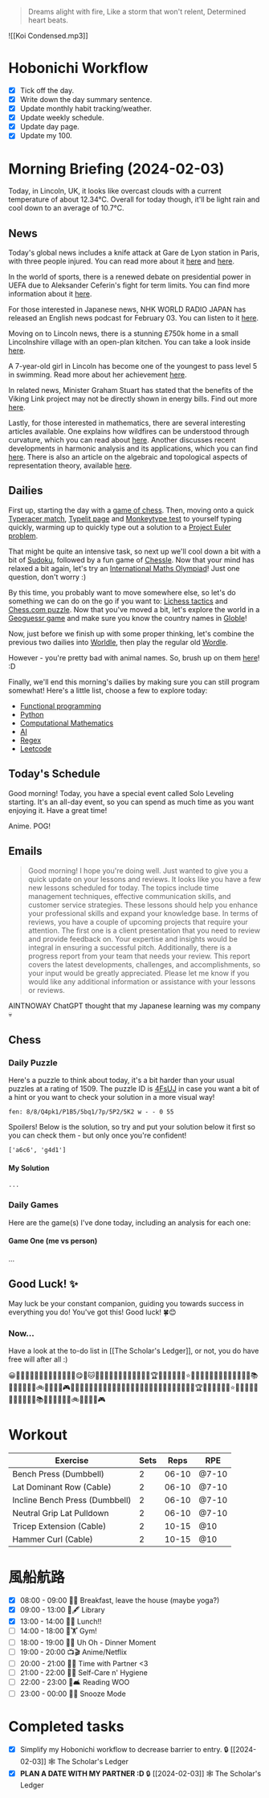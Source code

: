 > Dreams alight with fire,
> Like a storm that won't relent,
> Determined heart beats.

![[Koi Condensed.mp3]]

# Hobonichi Workflow

- [x] Tick off the day.
- [x] Write down the day summary sentence.
- [x] Update monthly habit tracking/weather.
- [x] Update weekly schedule.
- [x] Update day page.
- [x] Update my 100.

# Morning Briefing (2024-02-03)

Today, in Lincoln, UK, it looks like overcast clouds with a current temperature of about 12.34°C. Overall for today though, it'll be light rain and cool down to an average of 10.7°C.

## News

Today's global news includes a knife attack at Gare de Lyon station in Paris, with three people injured. You can read more about it [here](https://www.bbc.co.uk/news/world-europe-68190875?at_medium=RSS&at_campaign=KARANGA) and [here](https://www.aljazeera.com/news/2024/2/3/gare-de-lyon-knife-attack-3-injured-at-paris-train-station-stabbing-spree?traffic_source=rss).

In the world of sports, there is a renewed debate on presidential power in UEFA due to Aleksander Ceferin's fight for term limits. You can find more information about it [here](https://www.nytimes.com/2024/02/03/world/europe/they-run-the-worlds-biggest-sports-and-they-dont-want-to-leave.html).

For those interested in Japanese news, NHK WORLD RADIO JAPAN has released an English news podcast for February 03. You can listen to it [here](https://www3.nhk.or.jp/nhkworld/upld/medias/en/radio/news/20240203180000_english_1.mp3).

Moving on to Lincoln news, there is a stunning £750k home in a small Lincolnshire village with an open-plan kitchen. You can take a look inside [here](https://www.lincolnshirelive.co.uk/news/local-news/gallery/see-inside-stunning-750k-home-9072017).

A 7-year-old girl in Lincoln has become one of the youngest to pass level 5 in swimming. Read more about her achievement [here](https://thelincolnite.co.uk/2024/02/lincoln-girl-7-one-of-youngest-to-pass-level-5-at-swimming/).

In related news, Minister Graham Stuart has stated that the benefits of the Viking Link project may not be directly shown in energy bills. Find out more [here](https://www.lincolnshirelive.co.uk/news/local-news/viking-link-minister-graham-stuart-9071904).

Lastly, for those interested in mathematics, there are several interesting articles available. One explains how wildfires can be understood through curvature, which you can read about [here](https://www.ams.org/publicoutreach/mathmoments/mm168-explaining-wildfires). Another discusses recent developments in harmonic analysis and its applications, which you can find [here](https://www.ams.org/conm/792/). There is also an article on the algebraic and topological aspects of representation theory, available [here](https://www.ams.org/conm/791/).

## Dailies

First up, starting the day with a [game of chess](https://www.chess.com/play/online). Then, moving onto a quick [Typeracer match](https://play.typeracer.com), [Typelit page](https://www.typelit.io/typing-console/Metamorphosis) and [Monkeytype test](https://monkeytype.com) to yourself typing quickly, warming up to quickly type out a solution to a [Project Euler problem](https://projecteuler.net/archives).

That might be quite an intensive task, so next up we'll cool down a bit with a bit of [Sudoku](https://www.dailysudoku.com/sudoku/play.shtml?today=1), followed by a fun game of [Chessle](https://jackli.gg/chessle/). Now that your mind has relaxed a bit again, let's try an [International Maths Olympiad](obsidian://open?vault=content&file=IMO%20Questions%2Fmds%2Fmds)! Just one question, don't worry :)

By this time, you probably want to move somewhere else, so let's do something we can do on the go if you want to: [Lichess tactics](https://lichess.org/study/topic/Tactics/hot) and [Chess.com puzzle](https://www.chess.com/puzzles). Now that you've moved a bit, let's explore the world in a [Geoguessr game](https://www.geoguessr.com) and make sure you know the country names in [Globle](https://globle-game.com)!

Now, just before we finish up with some proper thinking, let's combine the previous two dailies into [Worldle](https://worldle.teuteuf.fr), then play the regular old [Wordle](https://www.nytimes.com/games/wordle/index.html).

However - you're pretty bad with animal names. So, brush up on them [here](https://metazooa.com)! :D

Finally, we'll end this morning's dailies by making sure you can still program somewhat! Here's a little list, choose a few to explore today:

- [Functional programming](https://www.hackerrank.com/domains/fp)
- [Python](https://www.hackerrank.com/domains/python)
- [Computational Mathematics](https://www.hackerrank.com/domains/mathematics)
- [AI](https://www.hackerrank.com/domains/ai)
- [Regex](https://www.hackerrank.com/domains/regex)
- [Leetcode](https://leetcode.com/problemset/)

## Today's Schedule

Good morning! Today, you have a special event called Solo Leveling starting. It's an all-day event, so you can spend as much time as you want enjoying it. Have a great time!

Anime. POG!

## Emails

> Good morning! I hope you're doing well. Just wanted to give you a quick update on your lessons and reviews. It looks like you have a few new lessons scheduled for today. The topics include time management techniques, effective communication skills, and customer service strategies. These lessons should help you enhance your professional skills and expand your knowledge base. 
In terms of reviews, you have a couple of upcoming projects that require your attention. The first one is a client presentation that you need to review and provide feedback on. Your expertise and insights would be integral in ensuring a successful pitch. Additionally, there is a progress report from your team that needs your review. This report covers the latest developments, challenges, and accomplishments, so your input would be greatly appreciated.
Please let me know if you would like any additional information or assistance with your lessons or reviews.

AINTNOWAY ChatGPT thought that my Japanese learning was my company 💀

## Chess

### Daily Puzzle

Here's a puzzle to think about today, it's a bit harder than your usual puzzles at a rating of 1509. The puzzle ID is [4FsUJ](https://lichess.org/training/4FsUJ) in case you want a bit of a hint or you want to check your solution in a more visual way!

```chessboard
fen: 8/8/Q4pk1/P1B5/5bq1/7p/5P2/5K2 w - - 0 55
```

Spoilers! Below is the solution, so try and put your solution below it first so you can check them - but only once you're confident!

```spoiler-block
['a6c6', 'g4d1']
```

#### My Solution

```
...
```

### Daily Games

Here are the game(s) I've done today, including an analysis for each one:

#### Game One (me vs person)

...

## Good Luck! ✨

May luck be your constant companion, guiding you towards success in everything you do! You've got this! Good luck! 🍀😊

### Now...

Have a look at the to-do list in [[The Scholar's Ledger]], or not, you do have free will after all :)

😀🎉🌟🔥🍕🌈💖🐶🌻🎶🎈🤩👍🏻😋🌺🐱🌸🍦🐼🌞🌼👏🏻✨🌌🍂🍩🐬🏆🌲🐝💕🌠🎁🌴⭐️👻😎🌮🎡🍓🐧🍀🌷🎊🍔🎵🎶🚀📚🎃🍁💃🏻🍿🌊🚲🍄🎄🌹🐠🎮🌞🌼😊🌈🍪🎉🌸🎈🙌🏻🍦🐼🌺🌟🎶😄👍🏻🎡🌷🎊🌟🌞🌈🍂🍩🐬🏆🌲🐝💕🌠🎁🌴⭐️👻😎🌮🎂🍫🐧🍀🍔🎵💖🚀📚🎃🍁💃🏻🍿🌊🚲🍄🎄🌹🐠🎮

# Workout

| Exercise                                   | Sets | Reps   | RPE   |
| ------------------------------------------ | ---- | ------ | ----- |
|Bench Press (Dumbbell)         | 2    | 06-10  | @7-10 |
| Lat Dominant Row (Cable)       | 2    | 06-10  | @7-10 |
| Incline Bench Press (Dumbbell) | 2    | 06-10  | @7-10 |
| Neutral Grip Lat Pulldown      | 2    | 06-10  | @7-10 |
| Tricep Extension (Cable)       | 2    | 10-15  | @10   |
| Hammer Curl (Cable)            | 2    | 10-15  | @10   |

# 風船航路

- [x] 08:00 - 09:00 🥫🍜 Breakfast, leave the house (maybe yoga?)
- [x] 09:00 - 13:00 📖🖋 Library
- [x] 13:00 - 14:00 🥫🍜 Lunch!!
- [ ] 14:00 - 18:00 💪🏋 Gym!
- [ ] 18:00 - 19:00 🥫🍜 Uh Oh - Dinner Moment
- [ ] 19:00 - 20:00 📺🎬 Anime/Netflix
- [ ] 20:00 - 21:00 💌💑 Time with Partner <3
- [ ] 21:00 - 22:00 🚿🧼 Self-Care n' Hygiene
- [ ] 22:00 - 23:00 📖🛋 Reading WOO
- [ ] 23:00 - 00:00 🛌💤 Snooze Mode

# Completed tasks

- [x] Simplify my Hobonichi workflow to decrease barrier to entry. 🔒 [[2024-02-03]] 🕸️ The Scholar's Ledger
- [x] **PLAN A DATE WITH MY PARTNER :D** 🔒 [[2024-02-03]] 🕸️ The Scholar's Ledger
